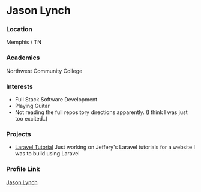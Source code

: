 # Jason Lynch

### Location

Memphis / TN   

### Academics

Northwest Community College

### Interests

- Full Stack Software Development
- Playing Guitar
- Not reading the full repository directions apparently. (I think I was just too excited..)

### Projects

- [Laravel Tutorial](https://github.com/Tessituraa/Laravel-Tutorial) Just working on Jeffery's Laravel tutorials for a website I was to build using Laravel

### Profile Link

[Jason Lynch](https://github.com/Tessituraa)
